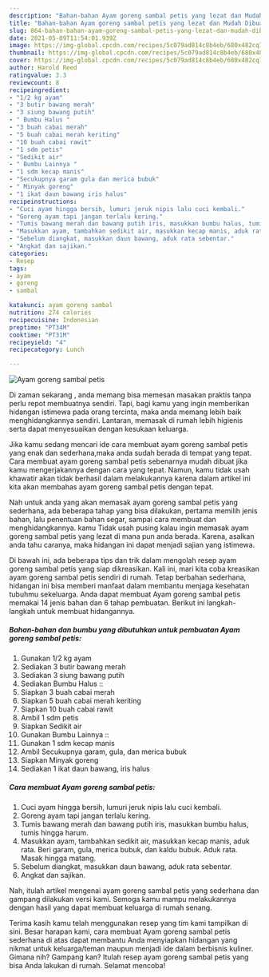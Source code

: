 ```yaml
---
description: "Bahan-bahan Ayam goreng sambal petis yang lezat dan Mudah Dibuat"
title: "Bahan-bahan Ayam goreng sambal petis yang lezat dan Mudah Dibuat"
slug: 864-bahan-bahan-ayam-goreng-sambal-petis-yang-lezat-dan-mudah-dibuat
date: 2021-05-09T11:54:01.939Z
image: https://img-global.cpcdn.com/recipes/5c079ad814c8b4eb/680x482cq70/ayam-goreng-sambal-petis-foto-resep-utama.jpg
thumbnail: https://img-global.cpcdn.com/recipes/5c079ad814c8b4eb/680x482cq70/ayam-goreng-sambal-petis-foto-resep-utama.jpg
cover: https://img-global.cpcdn.com/recipes/5c079ad814c8b4eb/680x482cq70/ayam-goreng-sambal-petis-foto-resep-utama.jpg
author: Harold Reed
ratingvalue: 3.3
reviewcount: 8
recipeingredient:
- "1/2 kg ayam"
- "3 butir bawang merah"
- "3 siung bawang putih"
- " Bumbu Halus "
- "3 buah cabai merah"
- "5 buah cabai merah keriting"
- "10 buah cabai rawit"
- "1 sdm petis"
- "Sedikit air"
- " Bumbu Lainnya "
- "1 sdm kecap manis"
- "Secukupnya garam gula dan merica bubuk"
- " Minyak goreng"
- "1 ikat daun bawang iris halus"
recipeinstructions:
- "Cuci ayam hingga bersih, lumuri jeruk nipis lalu cuci kembali."
- "Goreng ayam tapi jangan terlalu kering."
- "Tumis bawang merah dan bawang putih iris, masukkan bumbu halus, tumis hingga harum."
- "Masukkan ayam, tambahkan sedikit air, masukkan kecap manis, aduk rata. Beri garam, gula, merica bubuk, dan kaldu bubuk. Aduk rata. Masak hingga matang."
- "Sebelum diangkat, masukkan daun bawang, aduk rata sebentar."
- "Angkat dan sajikan."
categories:
- Resep
tags:
- ayam
- goreng
- sambal

katakunci: ayam goreng sambal 
nutrition: 274 calories
recipecuisine: Indonesian
preptime: "PT34M"
cooktime: "PT31M"
recipeyield: "4"
recipecategory: Lunch

---
```



![Ayam goreng sambal petis](https://img-global.cpcdn.com/recipes/5c079ad814c8b4eb/680x482cq70/ayam-goreng-sambal-petis-foto-resep-utama.jpg)

Di zaman  sekarang , anda memang bisa memesan masakan praktis tanpa perlu repot membuatnya sendiri. Tapi, bagi kamu yang ingin memberikan hidangan istimewa pada orang tercinta, maka anda memang lebih baik menghidangkannya sendiri. Lantaran, memasak di rumah lebih higienis serta dapat menyesuaikan dengan kesukaan keluarga.

Jika kamu sedang mencari ide cara membuat ayam goreng sambal petis yang enak dan sederhana,maka anda sudah berada di tempat yang tepat. Cara membuat ayam goreng sambal petis  sebenarnya mudah dibuat jika kamu mengerjakannya dengan cara yang tepat. Namun, kamu tidak usah khawatir akan tidak berhasil dalam melakukannya 
karena dalam artikel ini kita akan membahas ayam goreng sambal petis dengan tepat.  



Nah untuk anda yang akan memasak ayam goreng sambal petis yang sederhana, ada beberapa tahap yang bisa dilakukan, pertama memilih jenis bahan, lalu penentuan bahan segar, sampai cara membuat dan menghidangkannya. kamu Tidak usah pusing kalau ingin memasak ayam goreng sambal petis yang lezat di mana pun anda berada. Karena, asalkan anda  tahu caranya, maka hidangan ini dapat menjadi sajian yang istimewa.

Di bawah ini, ada beberapa tips dan trik dalam mengolah resep ayam goreng sambal petis yang siap dikreasikan. Kali ini, mari kita coba kreasikan ayam goreng sambal petis sendiri di rumah. Tetap berbahan sederhana, hidangan ini bisa memberi manfaat dalam membantu menjaga kesehatan tubuhmu sekeluarga. Anda dapat membuat Ayam goreng sambal petis memakai 14 jenis bahan dan 6 tahap pembuatan. Berikut ini langkah-langkah untuk membuat hidangannya.

<!--inarticleads1-->

##### Bahan-bahan dan bumbu yang dibutuhkan untuk pembuatan Ayam goreng sambal petis:

1. Gunakan 1/2 kg ayam
1. Sediakan 3 butir bawang merah
1. Sediakan 3 siung bawang putih
1. Sediakan  Bumbu Halus ::
1. Siapkan 3 buah cabai merah
1. Siapkan 5 buah cabai merah keriting
1. Siapkan 10 buah cabai rawit
1. Ambil 1 sdm petis
1. Siapkan Sedikit air
1. Gunakan  Bumbu Lainnya ::
1. Gunakan 1 sdm kecap manis
1. Ambil Secukupnya garam, gula, dan merica bubuk
1. Siapkan  Minyak goreng
1. Sediakan 1 ikat daun bawang, iris halus




<!--inarticleads2-->

##### Cara membuat Ayam goreng sambal petis:

1. Cuci ayam hingga bersih, lumuri jeruk nipis lalu cuci kembali.
1. Goreng ayam tapi jangan terlalu kering.
1. Tumis bawang merah dan bawang putih iris, masukkan bumbu halus, tumis hingga harum.
1. Masukkan ayam, tambahkan sedikit air, masukkan kecap manis, aduk rata. Beri garam, gula, merica bubuk, dan kaldu bubuk. Aduk rata. Masak hingga matang.
1. Sebelum diangkat, masukkan daun bawang, aduk rata sebentar.
1. Angkat dan sajikan.




Nah, itulah artikel mengenai  ayam goreng sambal petis  yang sederhana dan gampang dilakukan versi kami. Semoga kamu mampu melakukannya dengan hasil yang dapat membuat keluarga di rumah senang. 

Terima kasih kamu telah menggunakan resep yang tim kami tampilkan di sini. Besar harapan kami, cara membuat  Ayam goreng sambal petis sederhana di atas dapat membantu Anda menyiapkan hidangan yang nikmat untuk keluarga/teman maupun menjadi ide dalam berbisnis kuliner. Gimana nih? Gampang kan? Itulah resep ayam goreng sambal petis yang bisa Anda lakukan di rumah. Selamat mencoba!

